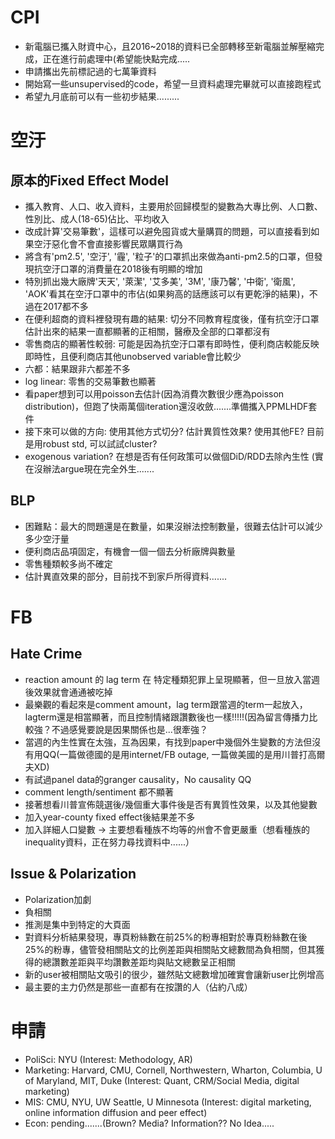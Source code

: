 #  CPI
* 新電腦已攜入財資中心，且2016~2018的資料已全部轉移至新電腦並解壓縮完成，正在進行前處理中(希望能快點完成.....
* 申請攜出先前標記過的七萬筆資料
* 開始寫一些unsupervised的code，希望一旦資料處理完畢就可以直接跑程式
* 希望九月底前可以有一些初步結果.........

# 空汙
## 原本的Fixed Effect Model
* 攜入教育、人口、收入資料，主要用於回歸模型的變數為大專比例、人口數、性別比、成人(18-65)佔比、平均收入
* 改成計算'交易筆數'，這樣可以避免囤貨或大量購買的問題，可以直接看到如果空汙惡化會不會直接影響民眾購買行為
* 將含有'pm2.5', '空汙', '霾', '粒子'的口罩抓出來做為anti-pm2.5的口罩，但發現抗空汙口罩的消費量在2018後有明顯的增加
* 特別抓出幾大廠牌'天天', '萊潔', '艾多美', '3M', '康乃馨', '中衛', '衛風', 'AOK'看其在空汙口罩中的市佔(如果夠高的話應該可以有更乾淨的結果)，不過在2017都不多
* 在便利超商的資料裡發現有趣的結果: 切分不同教育程度後，僅有抗空汙口罩估計出來的結果一直都顯著的正相關，醫療及全部的口罩都沒有
* 零售商店的顯著性較弱: 可能是因為抗空汙口罩有即時性，便利商店較能反映即時性，且便利商店其他unobserved variable會比較少
* 六都：結果跟非六都差不多
* log linear: 零售的交易筆數也顯著
* 看paper想到可以用poisson去估計(因為消費次數很少應為poisson distribution)，但跑了快兩萬個iteration還沒收斂.......準備攜入PPMLHDF套件
* 接下來可以做的方向: 使用其他方式切分? 估計異質性效果? 使用其他FE? 目前是用robust std, 可以試試cluster? 
* exogenous variation? 在想是否有任何政策可以做個DiD/RDD去除內生性 (實在沒辦法argue現在完全外生.......
## BLP
* 困難點：最大的問題還是在數量，如果沒辦法控制數量，很難去估計可以減少多少空汙量
* 便利商店品項固定，有機會一個一個去分析廠牌與數量
* 零售種類較多尚不確定
* 估計異直效果的部分，目前找不到家戶所得資料.......


# FB
## Hate Crime
* reaction amount 的 lag term 在 特定種類犯罪上呈現顯著，但一旦放入當週後效果就會通通被吃掉
* 最樂觀的看起來是comment amount，lag term跟當週的term一起放入，lagterm還是相當顯著，而且控制情緒跟讚數後也一樣!!!!!(因為留言傳播力比較強？不過感覺要說是因果關係也是...很牽強？
* 當週的內生性實在太強，互為因果，有找到paper中幾個外生變數的方法但沒有用QQ(一篇做德國的是用internet/FB outage, 一篇做美國的是用川普打高爾夫XD)
* 有試過panel data的granger causality，No causality QQ
* comment length/sentiment 都不顯著
* 接著想看川普宣佈競選後/幾個重大事件後是否有異質性效果，以及其他變數
* 加入year-county fixed effect後結果差不多
* 加入詳細人口變數 -> 主要想看種族不均等的州會不會更嚴重（想看種族的inequality資料，正在努力尋找資料中......）

## Issue & Polarization
* Polarization加劇
* 負相關
* 推測是集中到特定的大頁面
* 對資料分析結果發現，專頁粉絲數在前25%的粉專相對於專頁粉絲數在後25%的粉專，儘管發相關貼文的比例差距與相關貼文總數間為負相關，但其獲得的總讚數差距與平均讚數差距均與貼文總數呈正相關
* 新的user被相關貼文吸引的很少，雖然貼文總數增加確實會讓新user比例增高
* 最主要的主力仍然是那些一直都有在按讚的人（佔約八成）

# 申請
* PoliSci: NYU (Interest: Methodology, AR)
* Marketing: Harvard, CMU, Cornell, Northwestern, Wharton, Columbia, U of Maryland, MIT, Duke (Interest: Quant, CRM/Social Media, digital marketing)
* MIS: CMU, NYU, UW Seattle, U Minnesota (Interest: digital marketing, online information diffusion and peer effect)
* Econ: pending.......(Brown? Media? Information?? No Idea.....




